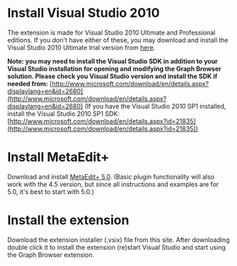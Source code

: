 # Install Visual Studio 2010

The extension is made for Visual Studio 2010 Ultimate and Professional editions. If you don't have either of these, you may download and install the Visual Studio 2010 Ultimate trial version from [here](http://www.microsoft.com/visualstudio/fi-fi/products/2010-editions/ultimate).

**Note: you may need to install the Visual Studio SDK in addition to your Visual Studio installation for opening and modifying the Graph Browser solution. Please check you Visual Studio version and install the SDK if needed from:**
[http://www.microsoft.com/download/en/details.aspx?displaylang=en&id=2680](http://www.microsoft.com/download/en/details.aspx?displaylang=en&id=2680)
(If you have the Visual Studio 2010 SP1 installed, install the Visual Studio 2010 SP1 SDK: [http://www.microsoft.com/download/en/details.aspx?id=21835](http://www.microsoft.com/download/en/details.aspx?id=21835))

# Install MetaEdit+

Download and install [MetaEdit+ 5.0](http://www.metacase.com/download/). (Basic plugin functionality will also work with the 4.5 version, but since all instructions and examples are for 5.0, it's best to start with 5.0.)

# Install the extension

Download the extension installer (.vsix) file from this site. After downloading double click it to install the extension (re)start Visual Studio and start using the Graph Browser extension.